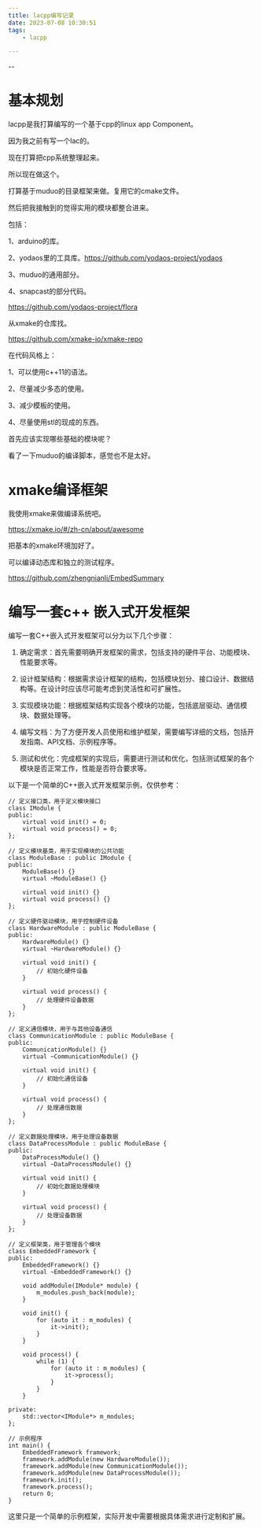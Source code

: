 ```yaml
---
title: lacpp编写记录
date: 2023-07-08 10:30:51
tags:
	- lacpp

---
```


--

# 基本规划

lacpp是我打算编写的一个基于cpp的linux app Component。

因为我之前有写一个lac的。

现在打算把cpp系统整理起来。

所以现在做这个。

打算基于muduo的目录框架来做。复用它的cmake文件。

然后把我接触到的觉得实用的模块都整合进来。

包括：

1、arduino的库。

2、yodaos里的工具库。https://github.com/yodaos-project/yodaos

3、muduo的通用部分。

4、snapcast的部分代码。

https://github.com/yodaos-project/flora

从xmake的仓库找。

https://github.com/xmake-io/xmake-repo

在代码风格上：

1、可以使用c++11的语法。

2、尽量减少多态的使用。

3、减少模板的使用。

4、尽量使用stl的现成的东西。

首先应该实现哪些基础的模块呢？

看了一下muduo的编译脚本，感觉也不是太好。



# xmake编译框架

我使用xmake来做编译系统吧。

https://xmake.io/#/zh-cn/about/awesome

把基本的xmake环境加好了。

可以编译动态库和独立的测试程序。

https://github.com/zhengnianli/EmbedSummary



# 编写一套c++ 嵌入式开发框架

编写一套C++嵌入式开发框架可以分为以下几个步骤：

1. 确定需求：首先需要明确开发框架的需求，包括支持的硬件平台、功能模块、性能要求等。

2. 设计框架结构：根据需求设计框架的结构，包括模块划分、接口设计、数据结构等。在设计时应该尽可能考虑到灵活性和可扩展性。

3. 实现模块功能：根据框架结构实现各个模块的功能，包括底层驱动、通信模块、数据处理等。

4. 编写文档：为了方便开发人员使用和维护框架，需要编写详细的文档，包括开发指南、API文档、示例程序等。

5. 测试和优化：完成框架的实现后，需要进行测试和优化，包括测试框架的各个模块是否正常工作，性能是否符合要求等。

以下是一个简单的C++嵌入式开发框架示例，仅供参考：

```
// 定义接口类，用于定义模块接口
class IModule {
public:
    virtual void init() = 0;
    virtual void process() = 0;
};

// 定义模块基类，用于实现模块的公共功能
class ModuleBase : public IModule {
public:
    ModuleBase() {}
    virtual ~ModuleBase() {}

    virtual void init() {}
    virtual void process() {}
};

// 定义硬件驱动模块，用于控制硬件设备
class HardwareModule : public ModuleBase {
public:
    HardwareModule() {}
    virtual ~HardwareModule() {}

    virtual void init() {
        // 初始化硬件设备
    }

    virtual void process() {
        // 处理硬件设备数据
    }
};

// 定义通信模块，用于与其他设备通信
class CommunicationModule : public ModuleBase {
public:
    CommunicationModule() {}
    virtual ~CommunicationModule() {}

    virtual void init() {
        // 初始化通信设备
    }

    virtual void process() {
        // 处理通信数据
    }
};

// 定义数据处理模块，用于处理设备数据
class DataProcessModule : public ModuleBase {
public:
    DataProcessModule() {}
    virtual ~DataProcessModule() {}

    virtual void init() {
        // 初始化数据处理模块
    }

    virtual void process() {
        // 处理设备数据
    }
};

// 定义框架类，用于管理各个模块
class EmbeddedFramework {
public:
    EmbeddedFramework() {}
    virtual ~EmbeddedFramework() {}

    void addModule(IModule* module) {
        m_modules.push_back(module);
    }

    void init() {
        for (auto it : m_modules) {
            it->init();
        }
    }

    void process() {
        while (1) {
            for (auto it : m_modules) {
                it->process();
            }
        }
    }

private:
    std::vector<IModule*> m_modules;
};

// 示例程序
int main() {
    EmbeddedFramework framework;
    framework.addModule(new HardwareModule());
    framework.addModule(new CommunicationModule());
    framework.addModule(new DataProcessModule());
    framework.init();
    framework.process();
    return 0;
}
```

这里只是一个简单的示例框架，实际开发中需要根据具体需求进行定制和扩展。